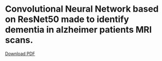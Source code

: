 # Convolutional Neural Network based on ResNet50 made to identify  dementia in alzheimer patients MRI scans.
[Download PDF](https://github.com/OliverNagy10/CNN---ResNet50/blob/main/ResNet50_Analsys_and_Evaluation.pdf)
